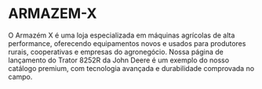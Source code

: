 # ARMAZEM-X
O Armazém X é uma loja especializada em máquinas agrícolas de alta performance, oferecendo equipamentos novos e usados para produtores rurais, cooperativas e empresas do agronegócio. Nossa página de lançamento do Trator 8252R da John Deere é um exemplo do nosso catálogo premium, com tecnologia avançada e durabilidade comprovada no campo.
